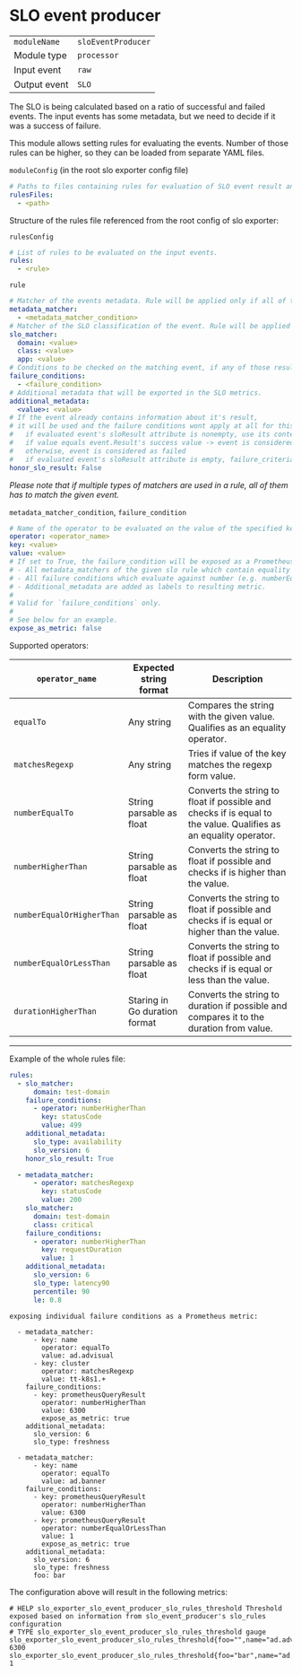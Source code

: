 # SLO event producer

|                |                     |
|----------------|---------------------|
| `moduleName`   | `sloEventProducer`  |
| Module type    | `processor`         |
| Input event    | `raw`               |
| Output event   | `SLO`               |

The SLO is being calculated based on a ratio of successful and failed events.
The input events has some metadata, but we need to decide if it was a success of failure.

This module allows setting rules for evaluating the events.
Number of those rules can be higher, so they can be loaded from separate YAML files.

`moduleConfig` (in the root slo exporter config file)
```yaml
# Paths to files containing rules for evaluation of SLO event result and it's metadata.
rulesFiles:
  - <path>
```

Structure of the rules file referenced from the root config of slo exporter:

`rulesConfig`
```yaml
# List of rules to be evaluated on the input events.
rules:
  - <rule>
```

`rule`
```yaml
# Matcher of the events metadata. Rule will be applied only if all of them matches.
metadata_matcher:
  - <metadata_matcher_condition>
# Matcher of the SLO classification of the event. Rule will be applied only if matches the event SLO classification.
slo_matcher:
  domain: <value>
  class: <value>
  app: <value>
# Conditions to be checked on the matching event, if any of those results with true, the event is marked as failure, otherwise success.
failure_conditions:
  - <failure_condition>
# Additional metadata that will be exported in the SLO metrics.
additional_metadata:
  <value>: <value>
# If the event already contains information about it's result,
# it will be used and the failure conditions wont apply at all for this event.
#   if evaluated event's sloResult attribute is nonempty, use its content to determine the event's result (ignoring all failure_criteria)
#   if value equals event.Result's success value -> event is considered as successful
#   otherwise, event is considered as failed
#   if evaluated event's sloResult attribute is empty, failure_criteria are evaluated and events's result is set based on them.
honor_slo_result: False
```
*Please note that if multiple types of matchers are used in a rule, all of them has to match the given event.*

`metadata_matcher_condition`, `failure_condition`
```yaml
# Name of the operator to be evaluated on the value of the specified key.
operator: <operator_name>
key: <value>
value: <value>
# If set to True, the failure_condition will be exposed as a Prometheus metrics (named 'slo_exporter_slo_event_producer_slo_rules_threshold').
# - All metadata_matchers of the given slo rule which contain equality operator are added as labels to the resulting metric.
# - All failure conditions which evaluate against number (e.g. numberEqualTo, numberHigherThan) will result in single metric with operator name set in 'operator' label. At least one such failure condition has be found within the rule.
# - Additional_metadata are added as labels to resulting metric.
#
# Valid for `failure_conditions` only.
#
# See below for an example.
expose_as_metric: false
```

Supported operators:

| `operator_name`             | Expected string format        | Description |
|-----------------------------|-------------------------------|-------------|
| `equalTo      `             | Any string                    | Compares the string with the given value. Qualifies as an equality operator. |
| `matchesRegexp`             | Any string                    | Tries if value of the key matches the regexp form value. |
| `numberEqualTo`             | String parsable as float      | Converts the string to float if possible and checks if is equal to the value. Qualifies as an equality operator. |
| `numberHigherThan`          | String parsable as float      | Converts the string to float if possible and checks if is higher than the value. |
| `numberEqualOrHigherThan`   | String parsable as float      | Converts the string to float if possible and checks if is equal or higher than the value. |
| `numberEqualOrLessThan`     | String parsable as float      | Converts the string to float if possible and checks if is equal or less than the value. |
| `durationHigherThan`        | Staring in Go duration format | Converts the string to duration if possible and compares it to the duration from value. |

---

Example of the whole rules file:
```yaml
rules:
  - slo_matcher:
      domain: test-domain
    failure_conditions:
      - operator: numberHigherThan
        key: statusCode
        value: 499
    additional_metadata:
      slo_type: availability
      slo_version: 6
    honor_slo_result: True

  - metadata_matcher:
      - operator: matchesRegexp
        key: statusCode
        value: 200
    slo_matcher:
      domain: test-domain
      class: critical
    failure_conditions:
      - operator: numberHigherThan
        key: requestDuration
        value: 1
    additional_metadata:
      slo_version: 6
      slo_type: latency90
      percentile: 90
      le: 0.8
```

`exposing individual failure conditions as a Prometheus metric:`
```
  - metadata_matcher:
      - key: name
        operator: equalTo
        value: ad.advisual
      - key: cluster
        operator: matchesRegexp
        value: tt-k8s1.+
    failure_conditions:
      - key: prometheusQueryResult
        operator: numberHigherThan
        value: 6300
        expose_as_metric: true
    additional_metadata:
      slo_version: 6
      slo_type: freshness

  - metadata_matcher:
      - key: name
        operator: equalTo
        value: ad.banner
    failure_conditions:
      - key: prometheusQueryResult
        operator: numberHigherThan
        value: 6300
      - key: prometheusQueryResult
        operator: numberEqualOrLessThan
        value: 1
        expose_as_metric: true
    additional_metadata:
      slo_version: 6
      slo_type: freshness
      foo: bar
```



The configuration above will result in the following metrics:

```
# HELP slo_exporter_slo_event_producer_slo_rules_threshold Threshold exposed based on information from slo_event_producer's slo_rules configuration
# TYPE slo_exporter_slo_event_producer_slo_rules_threshold gauge
slo_exporter_slo_event_producer_slo_rules_threshold{foo="",name="ad.advisual",operator="numberHigherThan",slo_type="freshness",slo_version="6"} 6300
slo_exporter_slo_event_producer_slo_rules_threshold{foo="bar",name="ad.banner",operator="numberEqualOrLessThan",slo_type="freshness",slo_version="6"} 1
```

